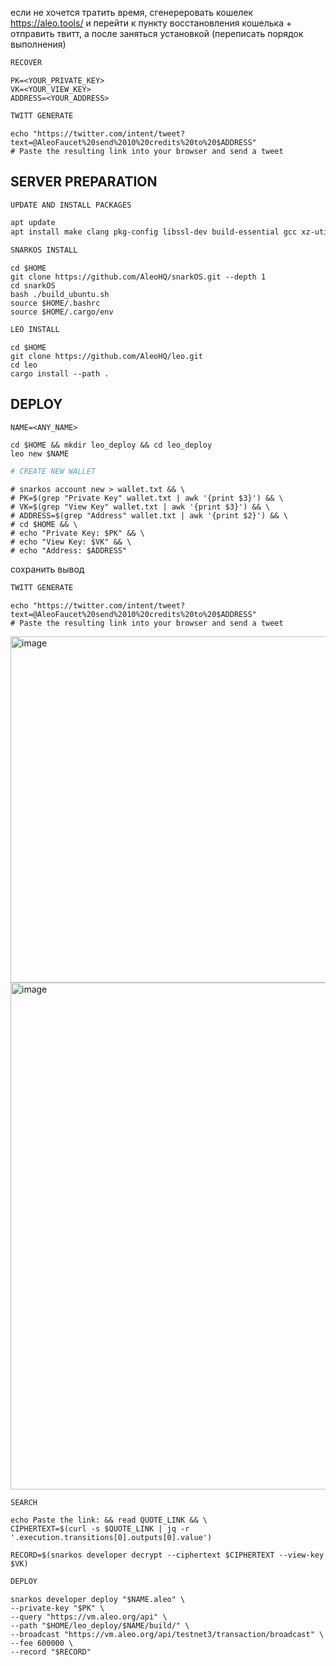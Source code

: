 
если не хочется тратить время, сгенереровать кошелек https://aleo.tools/ и перейти к пункту восстановления кошелька + отправить твитт, а после заняться установкой (переписать порядок выполнения)

```python
RECOVER
```
```
PK=<YOUR_PRIVATE_KEY>
VK=<YOUR_VIEW_KEY>
ADDRESS=<YOUR_ADDRESS>
```

```python
TWITT GENERATE
```
```
echo "https://twitter.com/intent/tweet?text=@AleoFaucet%20send%2010%20credits%20to%20$ADDRESS"
# Paste the resulting link into your browser and send a tweet
```

## SERVER PREPARATION
```python
UPDATE AND INSTALL PACKAGES
```
```bash
apt update
apt install make clang pkg-config libssl-dev build-essential gcc xz-utils git curl vim tmux ntp jq llvm ufw -y
```

```python
SNARKOS INSTALL
```
```
cd $HOME
git clone https://github.com/AleoHQ/snarkOS.git --depth 1
cd snarkOS
bash ./build_ubuntu.sh
source $HOME/.bashrc
source $HOME/.cargo/env
```
```python
LEO INSTALL
```
```
cd $HOME
git clone https://github.com/AleoHQ/leo.git
cd leo
cargo install --path .
```

## DEPLOY
```
NAME=<ANY_NAME>
```
```
cd $HOME && mkdir leo_deploy && cd leo_deploy
leo new $NAME
```

```python
# CREATE NEW WALLET
```
```
# snarkos account new > wallet.txt && \
# PK=$(grep "Private Key" wallet.txt | awk '{print $3}') && \
# VK=$(grep "View Key" wallet.txt | awk '{print $3}') && \
# ADDRESS=$(grep "Address" wallet.txt | awk '{print $2}') && \
# cd $HOME && \
# echo "Private Key: $PK" && \
# echo "View Key: $VK" && \
# echo "Address: $ADDRESS" 
```
сохранить вывод

```python
TWITT GENERATE
```
```
echo "https://twitter.com/intent/tweet?text=@AleoFaucet%20send%2010%20credits%20to%20$ADDRESS"
# Paste the resulting link into your browser and send a tweet
```

<img width="554" alt="image" src="https://user-images.githubusercontent.com/83868103/227732721-b1132f6e-85de-4cf4-9d96-a388add3f423.png">
<img width="811" alt="image" src="https://user-images.githubusercontent.com/83868103/227732737-e03fbbc5-4296-4980-9d3d-14b2229b0f19.png">


```python
SEARCH
```
```
echo Paste the link: && read QUOTE_LINK && \
CIPHERTEXT=$(curl -s $QUOTE_LINK | jq -r '.execution.transitions[0].outputs[0].value')
```


```
RECORD=$(snarkos developer decrypt --ciphertext $CIPHERTEXT --view-key $VK)
```


```python
DEPLOY
```

```
snarkos developer deploy "$NAME.aleo" \
--private-key "$PK" \
--query "https://vm.aleo.org/api" \
--path "$HOME/leo_deploy/$NAME/build/" \
--broadcast "https://vm.aleo.org/api/testnet3/transaction/broadcast" \
--fee 600000 \
--record "$RECORD"
```

